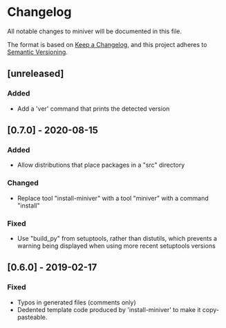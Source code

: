 # Changelog
All notable changes to miniver will be documented in this file.

The format is based on [Keep a Changelog](https://keepachangelog.com/en/1.0.0/),
and this project adheres to [Semantic Versioning](https://semver.org/spec/v2.0.0.html).

## [unreleased]
### Added
- Add a 'ver' command that prints the detected version

## [0.7.0] - 2020-08-15
### Added
- Allow distributions that place packages in a "src" directory
### Changed
- Replace tool "install-miniver" with a tool "miniver" with a command "install"
### Fixed
- Use "build_py" from setuptools, rather than distutils, which prevents a warning
  being displayed when using more recent setuptools versions

## [0.6.0] - 2019-02-17
### Fixed
- Typos in generated files (comments only)
- Dedented template code produced by 'install-miniver' to make it copy-pasteable.
